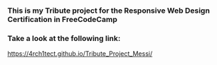 <h3>This is my Tribute project for the Responsive Web Design Certification in FreeCodeCamp</h3>

<h3>Take a look at the following link:</h3>

<a href="https://4rch1tect.github.io/Tribute_Project_Messi/" target="_blank" >https://4rch1tect.github.io/Tribute_Project_Messi/<a>
